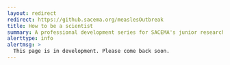```yaml
---
layout: redirect
redirect: https://github.sacema.org/measlesOutbreak
title: How to be a scientist
summary: A professional development series for SACEMA's junior researchers
alerttype: info
alertmsg: >
  This page is in development. Please come back soon.
---
```

